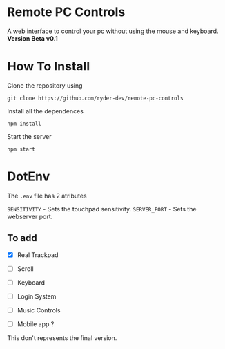 # Remote PC Controls
A web interface to control your pc without using the mouse and keyboard.
**Version Beta v0.1**

# How To Install
Clone the repository using
```
git clone https://github.com/ryder-dev/remote-pc-controls
```
Install all the dependences
```
npm install
```
Start the server
```
npm start
```

# DotEnv
The `.env` file has 2 atributes

`SENSITIVITY` - Sets the touchpad sensitivity.
`SERVER_PORT` - Sets the webserver port.

## To add
- [x] Real Trackpad
- [ ] Scroll
- [ ] Keyboard
- [ ] Login System
- [ ] Music Controls
- [ ] Mobile app ?



This don't represents the final version.
